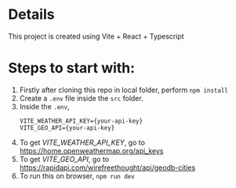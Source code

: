# Details
This project is created using Vite + React + Typescript

# Steps to start with:
1. Firstly after cloning this repo in local folder, perform ```npm install```
2. Create a ```.env``` file inside the ```src``` folder.
3. Inside the ```.env```,
      ```
      VITE_WEATHER_API_KEY={your-api-key}
      VITE_GEO_API={your-api-key}
      ```
4. To get *VITE_WEATHER_API_KEY*, go to https://home.openweathermap.org/api_keys
5. To get *VITE_GEO_API*, go to https://rapidapi.com/wirefreethought/api/geodb-cities
6. To run this on browser, ```npm run dev```

